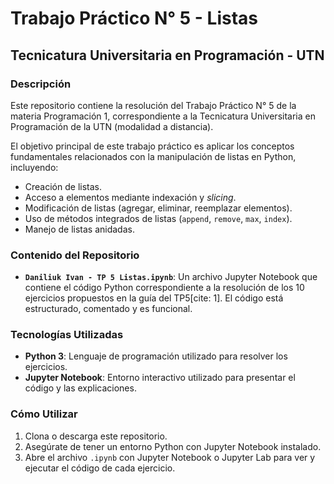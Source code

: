 # Trabajo Práctico N° 5 - Listas

## Tecnicatura Universitaria en Programación - UTN

### Descripción

Este repositorio contiene la resolución del Trabajo Práctico N° 5 de la materia Programación 1, correspondiente a la Tecnicatura Universitaria en Programación de la UTN (modalidad a distancia).

El objetivo principal de este trabajo práctico es aplicar los conceptos fundamentales relacionados con la manipulación de listas en Python, incluyendo:
* Creación de listas.
* Acceso a elementos mediante indexación y *slicing*.
* Modificación de listas (agregar, eliminar, reemplazar elementos).
* Uso de métodos integrados de listas (`append`, `remove`, `max`, `index`).
* Manejo de listas anidadas.

### Contenido del Repositorio

* **`Daniliuk Ivan - TP 5 Listas.ipynb`**: Un archivo Jupyter Notebook que contiene el código Python correspondiente a la resolución de los 10 ejercicios propuestos en la guía del TP5[cite: 1]. El código está estructurado, comentado y es funcional.

### Tecnologías Utilizadas

* **Python 3**: Lenguaje de programación utilizado para resolver los ejercicios.
* **Jupyter Notebook**: Entorno interactivo utilizado para presentar el código y las explicaciones.

### Cómo Utilizar

1.  Clona o descarga este repositorio.
2.  Asegúrate de tener un entorno Python con Jupyter Notebook instalado.
3.  Abre el archivo `.ipynb` con Jupyter Notebook o Jupyter Lab para ver y ejecutar el código de cada ejercicio.
